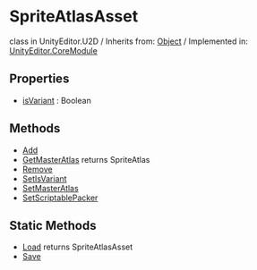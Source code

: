# SpriteAtlasAsset
class in UnityEditor.U2D
 / Inherits from: <a href="https://docs.unity3d.com/6000.2/Documentation/ScriptReference/Object.html">Object</a> / Implemented in: <a href="https://docs.unity3d.com/6000.2/Documentation/ScriptReference/UnityEditor.CoreModule.html">UnityEditor.CoreModule</a>

## Properties
- <a href="https://docs.unity3d.com/6000.2/Documentation/ScriptReference/SpriteAtlasAsset-isVariant.html">isVariant</a> : Boolean

## Methods
- <a href="https://docs.unity3d.com/6000.2/Documentation/ScriptReference/SpriteAtlasAsset.Add.html">Add</a>
- <a href="https://docs.unity3d.com/6000.2/Documentation/ScriptReference/SpriteAtlasAsset.GetMasterAtlas.html">GetMasterAtlas</a> returns SpriteAtlas
- <a href="https://docs.unity3d.com/6000.2/Documentation/ScriptReference/SpriteAtlasAsset.Remove.html">Remove</a>
- <a href="https://docs.unity3d.com/6000.2/Documentation/ScriptReference/SpriteAtlasAsset.SetIsVariant.html">SetIsVariant</a>
- <a href="https://docs.unity3d.com/6000.2/Documentation/ScriptReference/SpriteAtlasAsset.SetMasterAtlas.html">SetMasterAtlas</a>
- <a href="https://docs.unity3d.com/6000.2/Documentation/ScriptReference/SpriteAtlasAsset.SetScriptablePacker.html">SetScriptablePacker</a>

## Static Methods
- <a href="https://docs.unity3d.com/6000.2/Documentation/ScriptReference/SpriteAtlasAsset.Load.html">Load</a> returns SpriteAtlasAsset
- <a href="https://docs.unity3d.com/6000.2/Documentation/ScriptReference/SpriteAtlasAsset.Save.html">Save</a>
